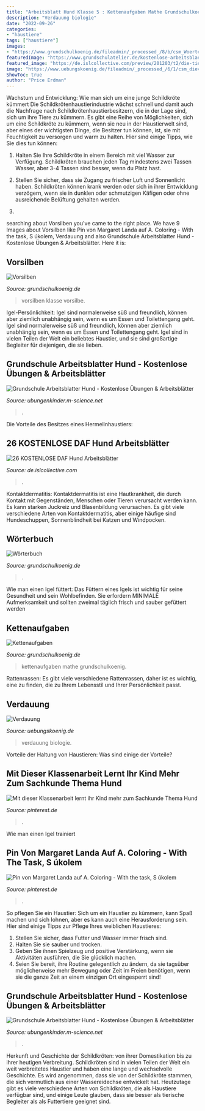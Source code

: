 ```yaml
---
title: "Arbeitsblatt Hund Klasse 5 : Kettenaufgaben Mathe Grundschulkoenig"
description: "Verdauung biologie"
date: "2022-09-26"
categories:
- "haustiere"
tags: ["haustiere"]
images:
- "https://www.grundschulkoenig.de/fileadmin/_processed_/8/b/csm_Woerterbuch2_140785193b.jpg"
featuredImage: "https://www.grundschulatelier.de/kostenlose-arbeitsblaetter/erscheinungsbild/daf-daz-bauernhof-arbeitsblatt.png"
featured_image: "https://de.islcollective.com/preview/201203/t2/die-tiere-der-hund-arbeitsblatter-bildbeschreibungen-luckentexte_19314_1.jpg"
image: "https://www.uebungskoenig.de/fileadmin/_processed_/6/1/csm_dieverdauung3_8d318cb6a5.jpg"
ShowToc: true
author: "Price Erdman"
---
```



Wachstum und Entwicklung: Wie man sich um eine junge Schildkröte kümmert
Die Schildkrötenhaustierindustrie wächst schnell und damit auch die Nachfrage nach Schildkrötenhaustierbesitzern, die in der Lage sind, sich um ihre Tiere zu kümmern. Es gibt eine Reihe von Möglichkeiten, sich um eine Schildkröte zu kümmern, wenn sie neu in der Haustierwelt sind, aber eines der wichtigsten Dinge, die Besitzer tun können, ist, sie mit Feuchtigkeit zu versorgen und warm zu halten. Hier sind einige Tipps, wie Sie dies tun können:
1. Halten Sie Ihre Schildkröte in einem Bereich mit viel Wasser zur Verfügung. Schildkröten brauchen jeden Tag mindestens zwei Tassen Wasser, aber 3-4 Tassen sind besser, wenn du Platz hast.

2. Stellen Sie sicher, dass sie Zugang zu frischer Luft und Sonnenlicht haben. Schildkröten können krank werden oder sich in ihrer Entwicklung verzögern, wenn sie in dunklen oder schmutzigen Käfigen oder ohne ausreichende Belüftung gehalten werden.

3.

	

		
searching about Vorsilben you've came to the right place. We have 9 Images about Vorsilben like Pin von Margaret Landa auf A. Coloring - With the task, S úkolem, Verdauung and also Grundschule Arbeitsblatter Hund - Kostenlose Übungen &amp; Arbeitsblätter. Here it is:
		
    
## Vorsilben

<img loading=lazy src="https://www.grundschulkoenig.de/fileadmin/_processed_/4/f/csm_vorsilben_2_b4868c1f3b.jpg" onerror="this.onerror=null;this.src='https://tse2.mm.bing.net/th?id=OIP.FEN3_sdkogGWeALu4ht6UgHaJ4&amp;pid=15.1';" alt="Vorsilben">

_Source: grundschulkoenig.de_

>vorsilben klasse vorsilbe. 

	

Igel-Persönlichkeit: Igel sind normalerweise süß und freundlich, können aber ziemlich unabhängig sein, wenn es um Essen und Toilettengang geht.
Igel sind normalerweise süß und freundlich, können aber ziemlich unabhängig sein, wenn es um Essen und Toilettengang geht. Igel sind in vielen Teilen der Welt ein beliebtes Haustier, und sie sind großartige Begleiter für diejenigen, die sie lieben.

    
## Grundschule Arbeitsblatter Hund - Kostenlose Übungen &amp; Arbeitsblätter

<img loading=lazy src="https://media.4teachers.de/images/material_thumbs/material.51050-thumb.jpg" onerror="this.onerror=null;this.src='https://tse2.mm.bing.net/th?id=OIP.WMUX5kdxmORt-QnEo7jA_wHaKd&amp;pid=15.1';" alt="Grundschule Arbeitsblatter Hund - Kostenlose Übungen &amp; Arbeitsblätter">

_Source: ubungenkinder.m-science.net_

>. 

	

Die Vorteile des Besitzes eines Hermelinhaustiers:

    
## 26 KOSTENLOSE DAF Hund Arbeitsblätter

<img loading=lazy src="https://de.islcollective.com/preview/201203/t2/die-tiere-der-hund-arbeitsblatter-bildbeschreibungen-luckentexte_19314_1.jpg" onerror="this.onerror=null;this.src='https://tse4.mm.bing.net/th?id=OIP.F0N80Qb4FQH5tEVZmXV6KQAAAA&amp;pid=15.1';" alt="26 KOSTENLOSE DAF Hund Arbeitsblätter">

_Source: de.islcollective.com_

>. 

	

Kontaktdermatitis:
Kontaktdermatitis ist eine Hautkrankheit, die durch Kontakt mit Gegenständen, Menschen oder Tieren verursacht werden kann. Es kann starken Juckreiz und Blasenbildung verursachen. Es gibt viele verschiedene Arten von Kontaktdermatitis, aber einige häufige sind Hundeschuppen, Sonnenblindheit bei Katzen und Windpocken.

    
## Wörterbuch

<img loading=lazy src="https://www.grundschulkoenig.de/fileadmin/_processed_/8/b/csm_Woerterbuch2_140785193b.jpg" onerror="this.onerror=null;this.src='https://tse1.mm.bing.net/th?id=OIP.TaVtQvKP9Pb-pXCjG9EE7AHaJ4&amp;pid=15.1';" alt="Wörterbuch">

_Source: grundschulkoenig.de_

>. 

	

Wie man einen Igel füttert: Das Füttern eines Igels ist wichtig für seine Gesundheit und sein Wohlbefinden. Sie erfordern MINIMALE Aufmerksamkeit und sollten zweimal täglich frisch und sauber gefüttert werden

    
## Kettenaufgaben

<img loading=lazy src="https://www.grundschulkoenig.de/fileadmin/_processed_/9/8/csm_kettenaufgaben_1_00979857b4.jpg" onerror="this.onerror=null;this.src='https://tse3.mm.bing.net/th?id=OIP.AvahdOoA5GZcRzbMd_li_AHaJ4&amp;pid=15.1';" alt="Kettenaufgaben">

_Source: grundschulkoenig.de_

>kettenaufgaben mathe grundschulkoenig. 

	

Rattenrassen: Es gibt viele verschiedene Rattenrassen, daher ist es wichtig, eine zu finden, die zu Ihrem Lebensstil und Ihrer Persönlichkeit passt.

    
## Verdauung

<img loading=lazy src="https://www.uebungskoenig.de/fileadmin/_processed_/6/1/csm_dieverdauung3_8d318cb6a5.jpg" onerror="this.onerror=null;this.src='https://tse2.mm.bing.net/th?id=OIP.7PplVNDXVwRHaJZhwHdx9AHaJ4&amp;pid=15.1';" alt="Verdauung">

_Source: uebungskoenig.de_

>verdauung biologie. 

	

Vorteile der Haltung von Haustieren: Was sind einige der Vorteile?

    
## Mit Dieser Klassenarbeit Lernt Ihr Kind Mehr Zum Sachkunde Thema Hund

<img loading=lazy src="https://i.pinimg.com/originals/b2/ad/24/b2ad24c2114329b975b50dec60f84de5.png" onerror="this.onerror=null;this.src='https://tse3.mm.bing.net/th?id=OIP.Eqf7tgp1pEYTRU-Z7zXSMQHaLU&amp;pid=15.1';" alt="Mit dieser Klassenarbeit lernt ihr Kind mehr zum Sachkunde Thema Hund">

_Source: pinterest.de_

>. 

	

Wie man einen Igel trainiert

    
## Pin Von Margaret Landa Auf A. Coloring - With The Task, S úkolem

<img loading=lazy src="https://i.pinimg.com/originals/4c/45/65/4c4565e8a6310b3200cfe1dcff837940.jpg" onerror="this.onerror=null;this.src='https://tse3.mm.bing.net/th?id=OIP.5jf2BEGd7pxfnZ5u5L4ySAAAAA&amp;pid=15.1';" alt="Pin von Margaret Landa auf A. Coloring - With the task, S úkolem">

_Source: pinterest.de_

>. 

	

So pflegen Sie ein Haustier:
Sich um ein Haustier zu kümmern, kann Spaß machen und sich lohnen, aber es kann auch eine Herausforderung sein. Hier sind einige Tipps zur Pflege Ihres weiblichen Haustieres:
1. Stellen Sie sicher, dass Futter und Wasser immer frisch sind.
2. Halten Sie sie sauber und trocken.
3. Geben Sie ihnen Spielzeug und positive Verstärkung, wenn sie Aktivitäten ausführen, die Sie glücklich machen.
4. Seien Sie bereit, ihre Routine gelegentlich zu ändern, da sie tagsüber möglicherweise mehr Bewegung oder Zeit im Freien benötigen, wenn sie die ganze Zeit an einem einzigen Ort eingesperrt sind!

    
## Grundschule Arbeitsblatter Hund - Kostenlose Übungen &amp; Arbeitsblätter

<img loading=lazy src="https://www.grundschulatelier.de/kostenlose-arbeitsblaetter/erscheinungsbild/daf-daz-bauernhof-arbeitsblatt.png" onerror="this.onerror=null;this.src='https://tse2.mm.bing.net/th?id=OIP.o8ufdR__poO1cb68DYjixAHaKe&amp;pid=15.1';" alt="Grundschule Arbeitsblatter Hund - Kostenlose Übungen &amp; Arbeitsblätter">

_Source: ubungenkinder.m-science.net_

>. 

	

Herkunft und Geschichte der Schildkröten: von ihrer Domestikation bis zu ihrer heutigen Verbreitung.
Schildkröten sind in vielen Teilen der Welt ein weit verbreitetes Haustier und haben eine lange und wechselvolle Geschichte. Es wird angenommen, dass sie von der Schildkröte stammen, die sich vermutlich aus einer Wassereidechse entwickelt hat. Heutzutage gibt es viele verschiedene Arten von Schildkröten, die als Haustiere verfügbar sind, und einige Leute glauben, dass sie besser als tierische Begleiter als als Futtertiere geeignet sind.

